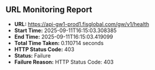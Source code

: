 ## URL Monitoring Report

- **URL:** https://api-gw1-prod1.fisglobal.com/gw/v1/health
- **Start Time:** 2025-09-11T16:15:03.308385
- **End Time:** 2025-09-11T16:15:03.419099
- **Total Time Taken:** 0.110714 seconds
- **HTTP Status Code:** 403
- **Status:** Failure
- **Failure Reason:** HTTP Status Code: 403
